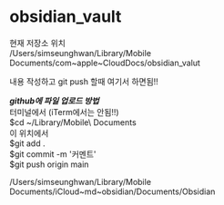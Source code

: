 # obsidian_vault


현재 저장소 위치</br>
/Users/simseunghwan/Library/Mobile Documents/com~apple~CloudDocs/obsidian_valut

내용 작성하고 git push 할때 여기서 하면됨!!</br>

***github에  파일 업로드 방법***</br>
터미널에서 (iTerm에서는 안됨!!)</br>
$cd ~/Library/Mobile\ Documents</br>
이 위치에서</br>
$git add .</br>
$git commit -m '커멘트'</br>
$git push origin main</br>




/Users/simseunghwan/Library/Mobile Documents/iCloud~md~obsidian/Documents/Obsidian


